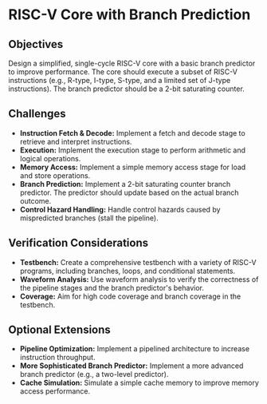 # RISC-V Core with Branch Prediction

## Objectives
Design a simplified, single-cycle RISC-V core with a basic branch predictor to improve performance. The core should execute a subset of RISC-V instructions (e.g., R-type, I-type, S-type, and a limited set of J-type instructions).  The branch predictor should be a 2-bit saturating counter.

## Challenges
*   **Instruction Fetch & Decode:** Implement a fetch and decode stage to retrieve and interpret instructions.
*   **Execution:** Implement the execution stage to perform arithmetic and logical operations.
*   **Memory Access:** Implement a simple memory access stage for load and store operations.
*   **Branch Prediction:** Implement a 2-bit saturating counter branch predictor.  The predictor should update based on the actual branch outcome.
*   **Control Hazard Handling:**  Handle control hazards caused by mispredicted branches (stall the pipeline).

## Verification Considerations
*   **Testbench:** Create a comprehensive testbench with a variety of RISC-V programs, including branches, loops, and conditional statements.
*   **Waveform Analysis:** Use waveform analysis to verify the correctness of the pipeline stages and the branch predictor's behavior.
*   **Coverage:** Aim for high code coverage and branch coverage in the testbench.

## Optional Extensions
*   **Pipeline Optimization:** Implement a pipelined architecture to increase instruction throughput.
*   **More Sophisticated Branch Predictor:** Implement a more advanced branch predictor (e.g., a two-level predictor).
*   **Cache Simulation:** Simulate a simple cache memory to improve memory access performance.